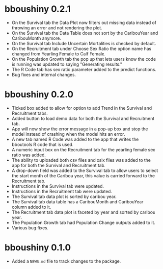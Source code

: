 <!-- NEWS.md is maintained by https://fledge.cynkra.com, contributors should not edit this file -->

# bboushiny 0.2.1

- On the Survival tab the Data Plot now filters out missing data instead of throwing an error and not rendering the plot. 
- On the Survival tab the Data Table does not sort by the CaribouYear and CaribouMonth anymore.
- On the Survival tab Include Uncertain Mortalities is checked by default. 
- On the Recruitment tab under Choose Sex Ratio the option name has changed from Yearling Female to Calf Female.
- On the Population Growth tab the pop up that lets users know the code is running was updated to saying "Generating results."
- The R Code tab has sex ratio parameter added to the predict functions. 
- Bug fixes and internal changes. 

# bboushiny 0.2.0

- Ticked box added to allow for option to add Trend in the Survival and Recruitment tabs.
- Added button to load demo data for both the Survival and Recruitment tab.
- App will now show the error message in a pop-up box and stop the model instead of crashing when the model hits an error. 
- A new tab named R Code was added to the app that writes the bboutools R code that is used.
- A numeric input box on the Recruitment tab for the yearling female sex ratio was added. 
- The ability to uploaded both csv files and xslx files was added to the app for both the Survival and Recruitment tab. 
- A drop-down field was added to the Survival tab to allow users to select the start month of the Caribou year, this value is carried forward to the Recruitment tab.
- Instructions in the Survival tab were updated.
- Instructions in the Recruitment tab were updated.
- The Survival tab data plot is sorted by caribou year. 
- The Survival tab data table has a CaribouMonth and CaribouYear column added to it. 
- The Recruitment tab data plot is faceted by year and sorted by caribou year. 
- The Population Growth tab had Population Change outputs added to it. 
- Various bug fixes.

# bboushiny 0.1.0

- Added a `NEWS.md` file to track changes to the package.
